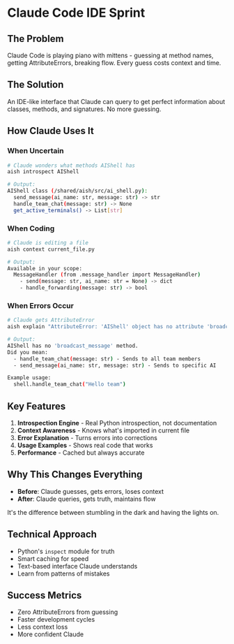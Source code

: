 # Claude Code IDE Sprint

## The Problem
Claude Code is playing piano with mittens - guessing at method names, getting AttributeErrors, breaking flow. Every guess costs context and time.

## The Solution
An IDE-like interface that Claude can query to get perfect information about classes, methods, and signatures. No more guessing.

## How Claude Uses It

### When Uncertain
```bash
# Claude wonders what methods AIShell has
aish introspect AIShell

# Output:
AIShell class (/shared/aish/src/ai_shell.py):
  send_message(ai_name: str, message: str) -> str
  handle_team_chat(message: str) -> None
  get_active_terminals() -> List[str]
```

### When Coding
```bash
# Claude is editing a file
aish context current_file.py

# Output:
Available in your scope:
  MessageHandler (from .message_handler import MessageHandler)
    - send(message: str, ai_name: str = None) -> dict
    - handle_forwarding(message: str) -> bool
```

### When Errors Occur
```bash
# Claude gets AttributeError
aish explain "AttributeError: 'AIShell' object has no attribute 'broadcast_message'"

# Output:
AIShell has no 'broadcast_message' method.
Did you mean:
  - handle_team_chat(message: str) - Sends to all team members
  - send_message(ai_name: str, message: str) - Sends to specific AI

Example usage:
  shell.handle_team_chat("Hello team")
```

## Key Features

1. **Introspection Engine** - Real Python introspection, not documentation
2. **Context Awareness** - Knows what's imported in current file
3. **Error Explanation** - Turns errors into corrections
4. **Usage Examples** - Shows real code that works
5. **Performance** - Cached but always accurate

## Why This Changes Everything

- **Before**: Claude guesses, gets errors, loses context
- **After**: Claude queries, gets truth, maintains flow

It's the difference between stumbling in the dark and having the lights on.

## Technical Approach

- Python's `inspect` module for truth
- Smart caching for speed
- Text-based interface Claude understands
- Learn from patterns of mistakes

## Success Metrics

- Zero AttributeErrors from guessing
- Faster development cycles
- Less context loss
- More confident Claude
